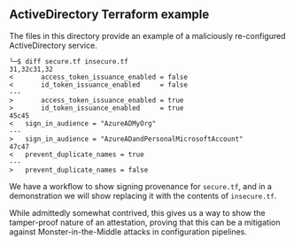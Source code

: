 ## ActiveDirectory Terraform example

The files in this directory provide an example of a maliciously re-configured ActiveDirectory service.

```
╰─$ diff secure.tf insecure.tf
31,32c31,32
<       access_token_issuance_enabled = false
<       id_token_issuance_enabled     = false
---
>       access_token_issuance_enabled = true
>       id_token_issuance_enabled     = true
45c45
<   sign_in_audience = "AzureADMyOrg"
---
>   sign_in_audience = "AzureADandPersonalMicrosoftAccount"
47c47
<   prevent_duplicate_names = true
---
>   prevent_duplicate_names = false
```

We have a workflow to show signing provenance for `secure.tf`, and in a demonstration we will show replacing it with the contents of `insecure.tf`. 

While admittedly somewhat contrived, this gives us a way to show the tamper-proof nature of an attestation, proving that this can be a mitigation against Monster-in-the-Middle attacks in configuration pipelines.